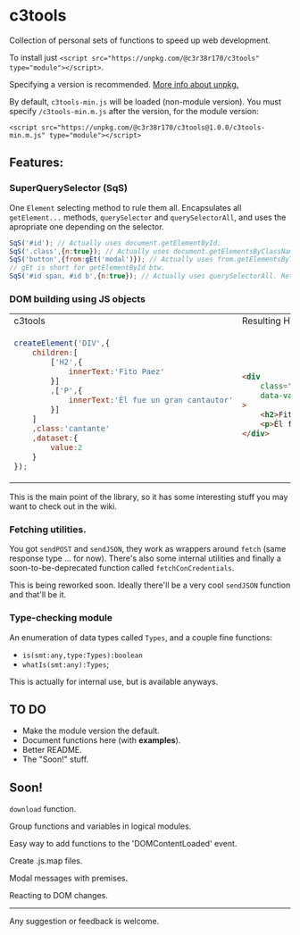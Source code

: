 # c3tools
Collection of personal sets of functions to speed up web development.

To install just `<script src="https://unpkg.com/@c3r38r170/c3tools" type="module"></script>`.

Specifying a version is recommended. [More info about unpkg.](https://unpkg.com/)

By default, `c3tools-min.js` will be loaded (non-module version). You must specify `/c3tools-min.m.js` after the version, for the module version:

`<script src="https://unpkg.com/@c3r38r170/c3tools@1.0.0/c3tools-min.m.js" type="module"></script>`

## Features:

### SuperQuerySelector (SqS)

One `Element` selecting method to rule them all. Encapsulates all `getElement...` methods, `querySelector` and `querySelectorAll`, and uses the apropriate one depending on the selector.

```js
SqS('#id'); // Actually uses document.getElementById.
SqS('.class',{n:true}); // Actually uses document.getElementsByClassName. Returns all results.
SqS('button',{from:gEt('modal')}); // Actually uses from.getElementsByTagName. Returns first result.
// gEt is short for getElementById btw.
SqS('#id span, #id b',{n:true}); // Actually uses querySelectorAll. Returns all results.
```

### DOM building using JS objects
<table>
<tr>
<td> c3tools </td> <td> Resulting HTML </td>
</tr>
<tr>
<td>

```js
createElement('DIV',{
	children:[
		['H2',{
			innerText:'Fito Paez'
		}]
		,['P',{
			innerText:'Él fue un gran cantautor'
		}]
	]
	,class:'cantante'
	,dataset:{
		value:2
	}
});
```

</td>
<td>

```html
<div
	class="cantante"
	data-value="2"
>
	<h2>Fito Paez</h2>
	<p>Él fue un gran cantautor</p>
</div>
```

</td>
</tr>
</table>

This is the main point of the library, so it has some interesting stuff you may want to check out in the wiki.

### Fetching utilities.

You got `sendPOST` and `sendJSON`, they work as wrappers around `fetch` (same response type ... for now). There's also some internal utilities and finally a soon-to-be-deprecated function called `fetchConCredentials`.

This is being reworked soon. Ideally there'll be a very cool `sendJSON` function and that'll be it.

### Type-checking module

An enumeration of data types called `Types`, and a couple fine functions:
- `is(smt:any,type:Types):boolean`
- `whatIs(smt:any):Types`; 

This is actually for internal use, but is available anyways.

## TO DO
- Make the module version the default.
- Document functions here (with **examples**).
- Better README.
- The "Soon!" stuff.

## Soon!
`download` function.

Group functions and variables in logical modules.

Easy way to add functions to the 'DOMContentLoaded' event.

Create .js.map files.

Modal messages with premises.

Reacting to DOM changes.

---
Any suggestion or feedback is welcome.